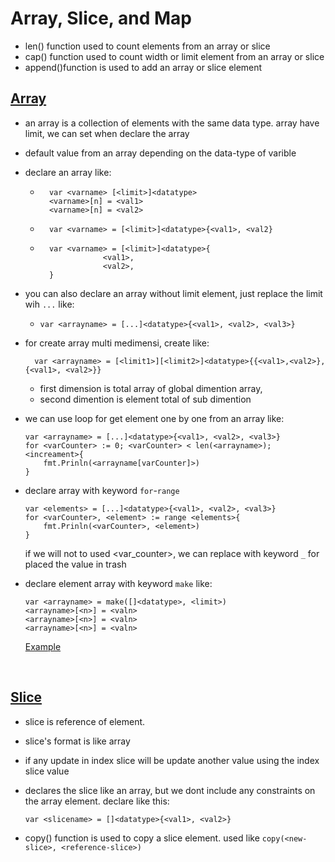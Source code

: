 # Array, Slice, and Map

- len() function used to count elements from an array or slice
- cap() function used to count width or limit element from an array or slice
- append()function is used to add an array or slice element


## [Array](https://github.com/aandaldi/Learn-Golang/tree/aan/Learn-step-by-step/array-slice-map/array.go)
- an array is a collection of elements with the same data type.
 array have limit, we can set when declare the array
- default value from an array depending on the data-type of varible
- declare an array like:
        
    -       var <varname> [<limit>]<datatype>
            <varname>[n] = <val1>
            <varname>[n] = <val2>
    -       var <varname> = [<limit>]<datatype>{<val1>, <val2}
    -       var <varname> = [<limit>]<datatype>{
                        <val1>,
                        <val2>,
            }

- you can also declare an array without limit element, just replace the limit wih `...` like:
    
    -     var <arrayname> = [...]<datatype>{<val1>, <val2>, <val3>}

- for create array multi medimensi, create like:
        
        var <arrayname> = [<limit1>][<limit2>]<datatype>{{<val1>,<val2>}, {<val1>, <val2>}}
    - first dimension is total array of global dimention array,
    - second dimention is element total of sub dimention
- we can use loop for get element one by one from an array like:
    ~~~
    var <arrayname> = [...]<datatype>{<val1>, <val2>, <val3>}
    for <varCounter> := 0; <varCounter> < len(<arrayname>); <increament>{
        fmt.Prinln(<arrayname[varCounter]>)
    }
    ~~~
* declare array with keyword `for`-`range`
    ~~~
    var <elements> = [...]<datatype>{<val1>, <val2>, <val3>}
    for <varCounter>, <element> := range <elements>{
        fmt.Prinln(<varCounter>, <element>)
    }
    ~~~
    
    if we will not to used <var_counter>, we can replace with keyword `_` for placed the value in trash

* declare element array with keyword `make` like:
    ~~~
    var <arrayname> = make([]<datatype>, <limit>)
    <arrayname>[<n>] = <valn>
    <arrayname>[<n>] = <valn>
    <arrayname>[<n>] = <valn>
    ~~~
    [Example](https://github.com/aandaldi/Learn-Golang/tree/aan/Learn-step-by-step/array-slice-map/array.go)
<br/>


## [Slice](https://github.com/aandaldi/Learn-Golang/tree/aan/Learn-step-by-step/array-slice-map/slice.go)
- slice is reference of element.
- slice's format is like array
- if any update in index slice will be update another value using the index slice value
- declares the slice like an array, but we dont include any constraints on the array element. declare like this:

    `var <slicename> = []<datatype>{<val1>, <val2>}`

- copy() function is used to copy a slice element. used like `copy(<new-slice>, <reference-slice>)`